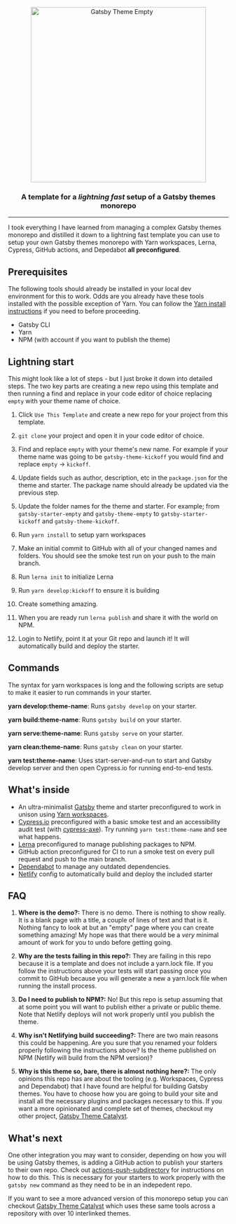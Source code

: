 <p align="center">
    <img alt="Gatsby Theme Empty" src="https://www.erichowey.dev/images/empty-logo.png" width="400" />
</p>

<h3 align="center">A template for a <i>lightning fast</i> setup of a Gatsby themes monorepo</h3>

<hr/>

I took everything I have learned from managing a complex Gatsby themes monorepo and distilled it down to a lightning fast template you can use to setup your own Gatsby themes monorepo with Yarn workspaces, Lerna, Cypress, GitHub actions, and Depedabot **all preconfigured**.

## Prerequisites

The following tools should already be installed in your local dev environment for this to work. Odds are you already have these tools installed with the possible exception of Yarn. You can follow the [Yarn install instructions](https://classic.yarnpkg.com/en/docs/install/) if you need to before proceeding.

- Gatsby CLI
- Yarn
- NPM (with account if you want to publish the theme)

## Lightning start

This might look like a lot of steps - but I just broke it down into detailed steps. The two key parts are creating a new repo using this template and then running a find and replace in your code editor of choice replacing `empty` with your theme name of choice.

1. Click `Use This Template` and create a new repo for your project from this template.

1. `git clone` your project and open it in your code editor of choice.

1. Find and replace `empty` with your theme's new name. For example if your theme name was going to be `gatsby-theme-kickoff` you would find and replace `empty` -> `kickoff`.

1. Update fields such as author, description, etc in the `package.json` for the theme and starter. The package name should already be updated via the previous step.

1. Update the folder names for the theme and starter. For example; from `gatsby-starter-empty` and `gatsby-theme-empty` to `gatsby-starter-kickoff` and `gatsby-theme-kickoff`.

1. Run `yarn install` to setup yarn workspaces

1. Make an initial commit to GitHub with all of your changed names and folders. You should see the smoke test run on your push to the main branch.

1. Run `lerna init` to initialize Lerna

1. Run `yarn develop:kickoff` to ensure it is building

1. Create something amazing.

1. When you are ready run `lerna publish` and share it with the world on NPM.

1. Login to Netlify, point it at your Git repo and launch it! It will automatically build and deploy the starter.

## Commands

The syntax for yarn workspaces is long and the following scripts are setup to make it easier to run commands in your starter.

**yarn develop:theme-name**: Runs `gatsby develop` on your starter.

**yarn build:theme-name**: Runs `gatsby build` on your starter.

**yarn serve:theme-name**: Runs `gatsby serve` on your starter.

**yarn clean:theme-name**: Runs `gatsby clean` on your starter.

**yarn test:theme-name**: Uses start-server-and-run to start and Gatsby develop server and then open Cypress.io for running end-to-end tests.

## What's inside

- An ultra-minimalist [Gatsby](https://www.gatsbyjs.com/) theme and starter preconfigured to work in unison using [Yarn workspaces](https://classic.yarnpkg.com/en/docs/workspaces/).
- [Cypress.io](https://www.cypress.io/) preconfigured with a basic smoke test and an accessibility audit test (with [cypress-axe](https://github.com/avanslaars/cypress-axe)). Try running `yarn test:theme-name` and see what happens.
- [Lerna](https://github.com/lerna/lerna) preconfigured to manage publishing packages to NPM.
- GitHub action preconfigured for CI to run a smoke test on every pull request and push to the main branch.
- [Dependabot](https://docs.github.com/en/github/administering-a-repository/keeping-your-dependencies-updated-automatically) to manage any outdated dependencies.
- [Netlify](https://www.netlify.com/) config to automatically build and deploy the included starter

## FAQ

1. **Where is the demo?:** There is no demo. There is nothing to show really. It is a blank page with a title, a couple of lines of text and that is it. Nothing fancy to look at but an "empty" page where you can create something amazing! My hope was that there would be a _very_ minimal amount of work for you to undo before getting going.

1. **Why are the tests failing in this repo?:** They are failing in this repo because it is a template and does not include a yarn.lock file. If you follow the instructions above your tests will start passing once you commit to GitHub because you will generate a new a yarn.lock file when running the install process.

1. **Do I need to publish to NPM?:** No! But this repo is setup assuming that at some point you will want to publish either a private or public theme. Note that Netlify deploys will not work properly until you publish the theme.

1. **Why isn't Netlifying build succeeding?:** There are two main reasons this could be happening. Are you sure that you renamed your folders properly following the instructions above? Is the theme published on NPM (Netlify will build from the NPM version)?

1. **Why is this theme so, bare, there is almost nothing here?:** The only opinions this repo has are about the tooling (e.g. Workspaces, Cypress and Dependabot) that I have found are helpful for building Gatsby themes. You have to choose how you are going to build your site and install all the necessary plugins and packages necessary to this. If you want a more opinionated and complete set of themes, checkout my other project, [Gatsby Theme Catalyst](https://github.com/ehowey/gatsby-theme-catalyst).

## What's next

One other integration you may want to consider, depending on how you will be using Gatsby themes, is adding a GitHub action to publish your starters to their own repo. Check out [actions-push-subdirectory](https://github.com/johno/actions-push-subdirectories) for instructions on how to do this. This is necessary for your starters to work properly with the `gatsby new` command as they need to be in an indepedent repo.

If you want to see a more advanced version of this monorepo setup you can checkout [Gatsby Theme Catalyst](https://github.com/ehowey/gatsby-theme-catalyst) which uses these same tools across a repository with over 10 interlinked themes.
